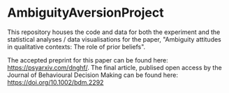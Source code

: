 # AmbiguityAversionProject

This repository houses the code and data for both the experiment and the statistical analyses / data visualisations for the paper, 
"Ambiguity attitudes in qualitative contexts: The role of prior beliefs". 

The accepted preprint for this paper can be found here: https://psyarxiv.com/dnghf/. 
The final article, publised open access by the Journal of Behavioural Decision Making can be found here:  https://doi.org/10.1002/bdm.2292

